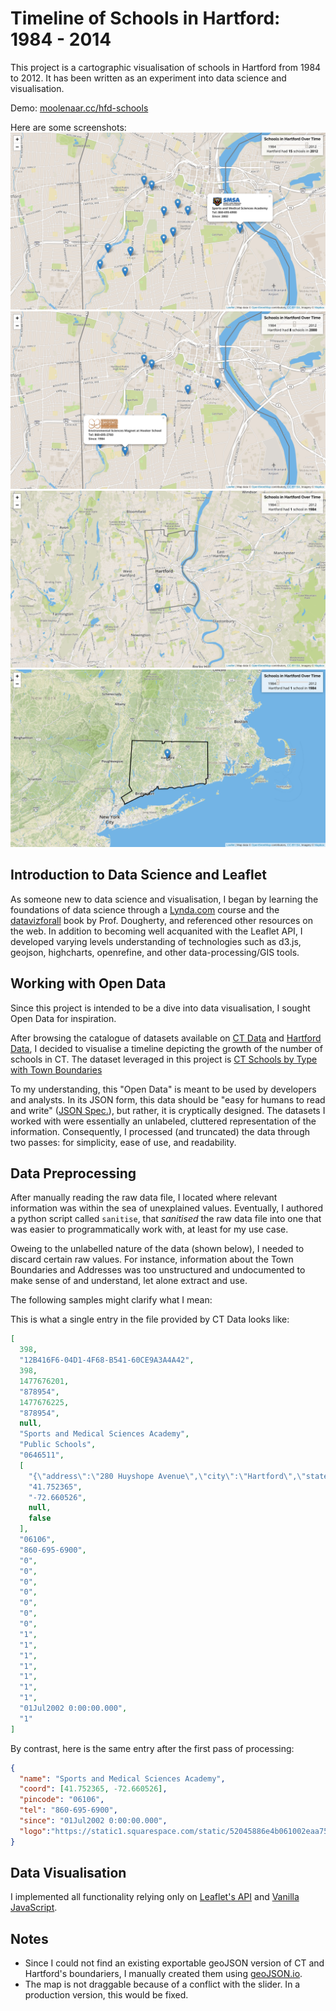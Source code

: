 # Timeline of Schools in Hartford: 1984 - 2014 #
This project is a cartographic visualisation of schools in Hartford from 1984 to 2012.
It has been written as an experiment into data science and visualisation.

Demo: [moolenaar.cc/hfd-schools](http://moolenaar.cc/hfd-schools)

Here are some screenshots:
![picture alt](images/p1.png)
![picture alt](images/p2.png)
![picture alt](images/p3.png)
![picture alt](images/p4.png)

## Introduction to Data Science and Leaflet ##
As someone new to data science and visualisation, I began by learning the
foundations of data science through a [Lynda.com](https://lynda.com) course and 
the [datavizforall](https://datavizforall.org) book by Prof. Dougherty, and referenced
other resources on the web. In addition to becoming well acquanited with the Leaflet API, I developed
varying levels understanding of technologies such as d3.js, geojson,
highcharts, openrefine, and other data-processing/GIS tools.

## Working with Open Data ##
Since this project is intended to be a dive into data visualisation, I sought
Open Data for inspiration.

After browsing the catalogue of datasets available on
[CT Data](https://data.ct.gov) and [Hartford Data](https://data.hartford.gov),
I decided to visualise a timeline depicting the growth of the number
of schools in CT. The dataset leveraged in this project is 
[CT Schools by Type with Town Boundaries](https://data.ct.gov/Education/CT-Schools-by-Type-w-Town-Boundaries/8pjp-nyd7)

To my understanding, this "Open Data" is meant to be used by developers and
analysts. In its JSON form, this data should be "easy for humans to read and
write" ([JSON Spec.](https://json.org)), but rather, it is cryptically designed. The
datasets I worked with were essentially an unlabeled, cluttered
representation of the information.
Consequently, I processed (and truncated) the data through two passes: for simplicity, ease of use, and readability.



## Data Preprocessing ##
After manually reading the raw data file, I located where relevant
information was within the sea of unexplained values. Eventually, I authored a
python script called `sanitise`, that *sanitised* the raw data file into one
that was easier to programmatically work with, at least for my use case.

Oweing to the unlabelled nature of the data (shown below), I needed to discard
certain raw values. For instance, information about the Town Boundaries and Addresses
was too unstructured and undocumented to make sense of and understand, let alone extract and
use.

The following samples might clarify what I mean:

This is what a single entry in the file provided by CT Data looks like:
```json
[ 
  398,
  "12B416F6-04D1-4F68-B541-60CE9A3A4A42",
  398,
  1477676201,
  "878954",
  1477676225,
  "878954",
  null,
  "Sports and Medical Sciences Academy",
  "Public Schools",
  "0646511",
  [
    "{\"address\":\"280 Huyshope Avenue\",\"city\":\"Hartford\",\"state\":\"CT\",\"zip\":\"06106\"}",
    "41.752365",
    "-72.660526",
    null,
    false
  ],
  "06106",
  "860-695-6900",
  "0",
  "0",
  "0",
  "0",
  "0",
  "0",
  "0",
  "1",
  "1",
  "1",
  "1",
  "1",
  "1",
  "1",
  "01Jul2002 0:00:00.000",
  "1"
]
```

By contrast, here is the same entry after the first pass of processing:
```json
{
  "name": "Sports and Medical Sciences Academy",
  "coord": [41.752365, -72.660526],
  "pincode": "06106",
  "tel": "860-695-6900",
  "since": "01Jul2002 0:00:00.000",
  "logo":"https://static1.squarespace.com/static/52045886e4b061002eaa753f/t/5317f617e4b0d5b56218ebce/1521216094515/%3Fformat=1500w"
}
```

## Data Visualisation ##
I implemented all functionality relying only on [Leaflet's API](http://leafletjs.com)
and [Vanilla JavaScript](https://developer.mozilla.org/en-US/docs/Web/JavaScript).

## Notes ##
  * Since I could not find an existing exportable geoJSON version of CT and
    Hartford's boundariers, I manually created them using
    [geoJSON.io](https://geojson.io).
  * The map is not draggable because of a conflict with the slider. In a
    production version, this would be fixed.
